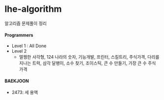 # lhe-algorithm
알고리즘 문제풀이 정리

#### Programmers
- Level 1 : All Done
- Level 2 
    * 멀쩡한 사각형, 124 나라의 숫자, 기능개발, 프린터, 스킬트리,
    주식가격, 다리를 지나는 트럭, 삼각 달팽이, 
    소수 찾기, 조이스틱, 큰 수 만들기, 가장 큰 수
    주식 가격

#### BAEKJOON

- 2473: 세 용액
